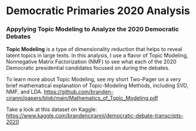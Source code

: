 # Democratic Primaries 2020 Analysis
### Appylying Topic Modeling to Analyze the 2020 Democratic Debates

**Topic Modeling** is a type of dimensionality reduction that helps to reveal latent topics in large texts. In this analysis, I use a flavor of Topic Modeling, Nonnegative Matrix Factorization (NMF) to see what each of the 2020 Democratic presidential candidates focused on during the debates.

To learn more about Topic Modeling, see my short Two-Pager on a very brief mathematical explanation of Topic-Modeling Methods, including SVD, NMF, and LDA.
https://github.com/branden-ciranni/papers/blob/main/Mathematics_of_Topic_Modeling.pdf

Take a look at this dataset on Kaggle:
https://www.kaggle.com/brandenciranni/democratic-debate-transcripts-2020
